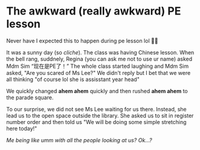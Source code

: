 # The awkward (really awkward) PE lesson

Never have I expected this to happen during pe lesson lol 🤣🤣

It was a sunny day (so *cliche*). The class was having Chinese lesson. When the bell rang, suddnely, Regina (you can ask me not to use ur name) asked Mdm Sim “现在是PE了！” The whole class started laughing and Mdm Sim asked, "Are you scared of Ms Lee?" We didn't reply but I bet that we were all thinking "of course lol she is assisstant year head"

We quickly changed **ahem ahem** quickly and then rushed **ahem ahem** to the parade square.

To our surprise, we did not see Ms Lee waiting for us there. Instead, she lead us to the open space outside the library. She asked us to sit in register number order and then told us "We will be doing some simple stretching here today!"

*Me being like umm with all the people looking at us? Ok...?*


